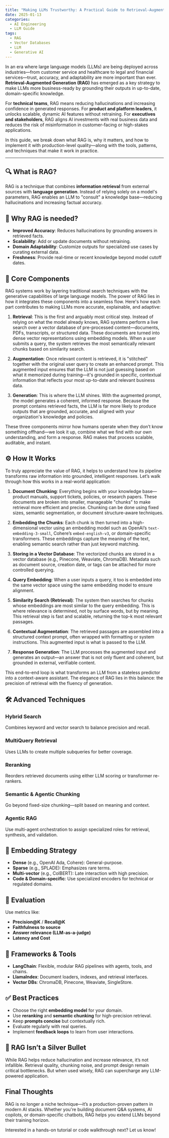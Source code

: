 ```yaml
---
title: "Making LLMs Trustworthy: A Practical Guide to Retrieval-Augmented Generation"
date: 2025-01-13
categories:
  - AI Engineering
  - LLM Guide
tags:
  - RAG
  - Vector Databases
  - LLM
  - Generative AI
---
```


In an era where large language models (LLMs) are being deployed across industries—from customer service and healthcare to legal and financial services—trust, accuracy, and adaptability are more important than ever. **Retrieval-Augmented Generation (RAG)** has emerged as a key strategy to make LLMs more business-ready by grounding their outputs in up-to-date, domain-specific knowledge.

For **technical teams**, RAG means reducing hallucinations and increasing confidence in generated responses. For **product and platform leaders**, it unlocks scalable, dynamic AI features without retraining. For **executives and stakeholders**, RAG aligns AI investments with real business data and reduces the risk of misinformation in customer-facing or high-stakes applications.

In this guide, we break down what RAG is, why it matters, and how to implement it with production-level quality—along with the tools, patterns, and techniques that make it work in practice.

---

## 🔍 What is RAG?
RAG is a technique that combines **information retrieval** from external sources with **language generation**. Instead of relying solely on a model's parameters, RAG enables an LLM to "consult" a knowledge base—reducing hallucinations and increasing factual accuracy.

## 🚀 Why RAG is needed?
- **Improved Accuracy**: Reduces hallucinations by grounding answers in retrieved facts.
- **Scalability**: Add or update documents without retraining.
- **Domain Adaptability**: Customize outputs for specialized use cases by curating external data.
- **Freshness**: Provide real-time or recent knowledge beyond model cutoff dates.

## 🧩 Core Components

RAG systems work by layering traditional search techniques with the generative capabilities of large language models. The power of RAG lies in how it integrates these components into a seamless flow. Here's how each part contributes to making LLMs more accurate, explainable, and adaptive:

1. **Retrieval**: This is the first and arguably most critical step. Instead of relying on what the model already knows, RAG systems perform a live search over a vector database of pre-processed content—documents, PDFs, transcripts, or structured data. These documents are turned into dense vector representations using embedding models. When a user submits a query, the system retrieves the most semantically relevant chunks based on similarity search.

2. **Augmentation**: Once relevant content is retrieved, it is "stitched" together with the original user query to create an enhanced prompt. This augmented input ensures that the LLM is not just guessing based on what it memorized during training—it's grounded in specific, contextual information that reflects your most up-to-date and relevant business data.

3. **Generation**: This is where the LLM shines. With the augmented prompt, the model generates a coherent, informed response. Because the prompt contains retrieved facts, the LLM is far more likely to produce outputs that are grounded, accurate, and aligned with your organization's knowledge and policies.

These three components mirror how humans operate when they don’t know something offhand—we look it up, combine what we find with our own understanding, and form a response. RAG makes that process scalable, auditable, and instant.

## ⚙️ How It Works

To truly appreciate the value of RAG, it helps to understand how its pipeline transforms raw information into grounded, intelligent responses. Let’s walk through how this works in a real-world application:

1. **Document Chunking**: Everything begins with your knowledge base—product manuals, support tickets, policies, or research papers. These documents are broken into smaller, manageable "chunks" to make retrieval more efficient and precise. Chunking can be done using fixed sizes, semantic segmentation, or document structure-aware techniques.

2. **Embedding the Chunks**: Each chunk is then turned into a high-dimensional vector using an embedding model such as OpenAI’s `text-embedding-3-small`, Cohere’s `embed-english-v3`, or domain-specific transformers. These embeddings capture the meaning of the text, enabling semantic search rather than just keyword matching.

3. **Storing in a Vector Database**: The vectorized chunks are stored in a vector database (e.g., Pinecone, Weaviate, ChromaDB). Metadata such as document source, creation date, or tags can be attached for more controlled querying.

4. **Query Embedding**: When a user inputs a query, it too is embedded into the same vector space using the same embedding model to ensure alignment.

5. **Similarity Search (Retrieval)**: The system then searches for chunks whose embeddings are most similar to the query embedding. This is where relevance is determined, not by surface words, but by meaning. This retrieval step is fast and scalable, returning the top-k most relevant passages.

6. **Contextual Augmentation**: The retrieved passages are assembled into a structured context prompt, often wrapped with formatting or system instructions. This augmented input is what is passed to the LLM.

7. **Response Generation**: The LLM processes the augmented input and generates an output—an answer that is not only fluent and coherent, but grounded in external, verifiable content.

This end-to-end loop is what transforms an LLM from a stateless predictor into a context-aware assistant. The elegance of RAG lies in this balance: the precision of retrieval with the fluency of generation.

## 🛠 Advanced Techniques

### Hybrid Search
Combines keyword and vector search to balance precision and recall.

### MultiQuery Retrieval
Uses LLMs to create multiple subqueries for better coverage.

### Reranking
Reorders retrieved documents using either LLM scoring or transformer re-rankers.

### Semantic & Agentic Chunking
Go beyond fixed-size chunking—split based on meaning and context.

### Agentic RAG
Use multi-agent orchestration to assign specialized roles for retrieval, synthesis, and validation.

## 🧠 Embedding Strategy
- **Dense** (e.g., OpenAI Ada, Cohere): General-purpose.
- **Sparse** (e.g., SPLADE): Emphasizes rare terms.
- **Multi-vector** (e.g., ColBERT): Late interaction with high precision.
- **Code & Domain-specific**: Use specialized encoders for technical or regulated domains.

## 🧪 Evaluation
Use metrics like:
- **Precision@K** / **Recall@K**
- **Faithfulness to source**
- **Answer relevance (LLM-as-a-judge)**
- **Latency and Cost**

## 🧱 Frameworks & Tools
- **LangChain**: Flexible, modular RAG pipelines with agents, tools, and chains.
- **LlamaIndex**: Document loaders, indexes, and retrieval interfaces.
- **Vector DBs**: ChromaDB, Pinecone, Weaviate, SingleStore.

## ✅ Best Practices
- Choose the right **embedding model** for your domain.
- Use **reranking** and **semantic chunking** for high-precision retrieval.
- Keep **prompts concise** but contextually rich.
- Evaluate regularly with real queries.
- Implement **feedback loops** to learn from user interactions.

## 🔄 RAG Isn’t a Silver Bullet
While RAG helps reduce hallucination and increase relevance, it’s not infallible. Retrieval quality, chunking noise, and prompt design remain critical bottlenecks. But when used wisely, RAG can supercharge any LLM-powered application.

## Final Thoughts
RAG is no longer a niche technique—it’s a production-proven pattern in modern AI stacks. Whether you're building document Q&A systems, AI copilots, or domain-specific chatbots, RAG helps you extend LLMs beyond their training horizon.

Interested in a hands-on tutorial or code walkthrough next? Let us know!

